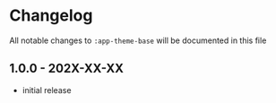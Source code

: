 # Changelog

All notable changes to `:app-theme-base` will be documented in this file

## 1.0.0 - 202X-XX-XX

- initial release
